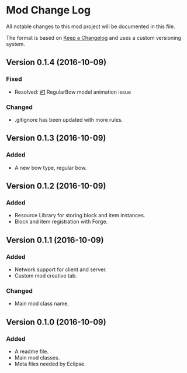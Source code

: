 # Mod Change Log
All notable changes to this mod project will be documented in this file.

The format is based on [Keep a Changelog](http://keepachangelog.com/) and uses a custom versioning system.

## Version 0.1.4 (2016-10-09)
### Fixed
- Resolved: [#1](https://github.com/yooksi/Better-Archery-Reborn/issues/1) RegularBow model animation issue

### Changed
- .gitignore has been updated with more rules.

## Version 0.1.3 (2016-10-09)
### Added
- A new bow type, regular bow.

## Version 0.1.2 (2016-10-09)
### Added
- Resource Library for storing block and item instances.
- Block and item registration with Forge.

## Version 0.1.1 (2016-10-09)
### Added
- Network support for client and server.
- Custom mod creative tab.

### Changed
- Main mod class name.

## Version 0.1.0 (2016-10-09)
### Added
- A readme file.
- Main mod classes.
- Meta files needed by Eclipse.